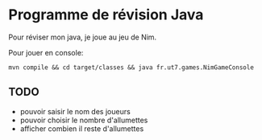 # Programme de révision Java

Pour réviser mon java, je joue au jeu de Nim.

Pour jouer en console:

`mvn compile && cd target/classes && java fr.ut7.games.NimGameConsole`

## TODO

* pouvoir saisir le nom des joueurs
* pouvoir choisir le nombre d'allumettes
* afficher combien il reste d'allumettes